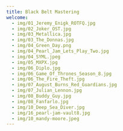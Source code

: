 ```yaml
---
title: Black Belt Mastering
welcome:
  - img/01_Jeremy_Enigk_ROTFQ.jpg
  - img/02_Joker_OST.jpg
  - img/03_Metallica.jpg
  - img/03_The_Donnas.jpg
  - img/04_Green_Day.png
  - img/04_Pearl_Jam_Lets_Play_Two.jpg
  - img/04_SYML.jpeg
  - img/05_MXPX.jpg
  - img/06_Diplo.jpg
  - img/06_Game_Of_Thrones_Season_8.jpg
  - img/06_The_Fire_Theft.jpg
  - img/07_August_Burns_Red_Guardians.jpg
  - img/07_Julian_Lennon.jpg
  - img/08_Buddy_Guy.jpg
  - img/08_Fanfarlo.jpg
  - img/10_Deep_Sea_Diver.jpg
  - img/16_pearl-jam-vault8.jpg
  - img/10_mandy-moore.jpeg
---
```


